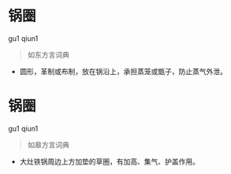 # 锅圈
gu1 qiun1
> 如东方言词典
- 圆形，革制或布制，放在锅沿上，承担蒸笼或甑子，防止蒸气外泄。

# 锅圈
gu1 qiun1
> 如皋方言词典
- 大灶铁锅周边上方加垫的草圈，有加高、集气、护盖作用。
